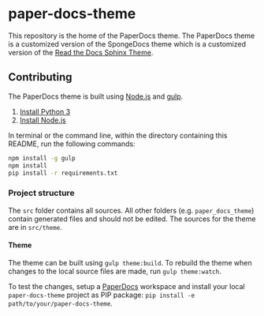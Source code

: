 # paper-docs-theme
This repository is the home of the PaperDocs theme. The PaperDocs theme is a customized version of the SpongeDocs theme
which is a customized version of the [Read the Docs Sphinx Theme](https://github.com/snide/sphinx_rtd_theme).

## Contributing
The PaperDocs theme is built using [Node.js](https://nodejs.org) and [gulp](http://gulpjs.com).

  1. [Install Python 3](https://www.python.org)
  2. [Install Node.js](https://nodejs.org)

In terminal or the command line, within the directory containing this README, run the following commands:

```bash
npm install -g gulp
npm install
pip install -r requirements.txt
```

### Project structure
The `src` folder contains all sources. All other folders (e.g. `paper_docs_theme`) contain generated files and should
not be edited. The sources for the theme are in `src/theme`.
#### Theme
The theme can be built using `gulp theme:build`. To rebuild the theme when changes to the local source files are made,
run `gulp theme:watch`.

To test the changes, setup a [PaperDocs](https://github.com/PaperMC/PaperDocs) workspace and install your local
`paper-docs-theme` project as PIP package: `pip install -e path/to/your/paper-docs-theme`.
